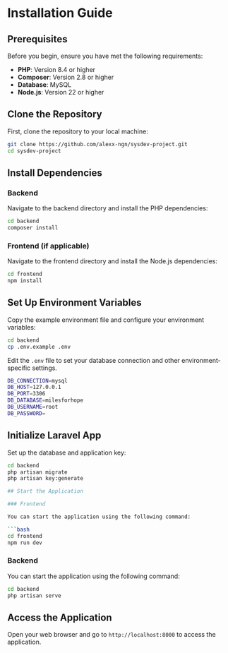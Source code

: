 # Installation Guide

## Prerequisites

Before you begin, ensure you have met the following requirements:

- **PHP**: Version 8.4 or higher
- **Composer**: Version 2.8 or higher
- **Database**: MySQL
- **Node.js**: Version 22 or higher

## Clone the Repository

First, clone the repository to your local machine:

```bash
git clone https://github.com/alexx-ngn/sysdev-project.git
cd sysdev-project
```

## Install Dependencies

### Backend

Navigate to the backend directory and install the PHP dependencies:

```bash
cd backend
composer install
```

### Frontend (if applicable)

Navigate to the frontend directory and install the Node.js dependencies:

```bash
cd frontend
npm install
```

## Set Up Environment Variables

Copy the example environment file and configure your environment variables:

```bash
cd backend
cp .env.example .env
```

Edit the `.env` file to set your database connection and other environment-specific settings.
```bash
DB_CONNECTION=mysql
DB_HOST=127.0.0.1
DB_PORT=3306
DB_DATABASE=milesforhope
DB_USERNAME=root
DB_PASSWORD=
```

## Initialize Laravel App

Set up the database and application key:

```bash
cd backend
php artisan migrate
php artisan key:generate

## Start the Application

### Frontend

You can start the application using the following command:

```bash
cd frontend
npm run dev
```


### Backend

You can start the application using the following command:

```bash
cd backend
php artisan serve
```

## Access the Application

Open your web browser and go to `http://localhost:8000` to access the application.